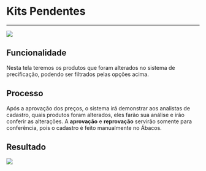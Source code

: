 # Kits Pendentes

---

![](http://developers.connectparts.com.br/imagens/kitpendente001.png)


## Funcionalidade

Nesta tela teremos os produtos que foram alterados no sistema de precificação, podendo ser filtrados pelas opções acima.

## Processo

Após a aprovação dos preços, o sistema irá demonstrar aos analistas de cadastro, quais produtos foram alterados, eles farão sua análise e irão conferir as alterações. A **aprovação** e **reprovação** servirão somente para conferência, pois o cadastro é feito manualmente no Ábacos.


## Resultado

![](http://developers.connectparts.com.br/imagens/kitpendente02.png)

